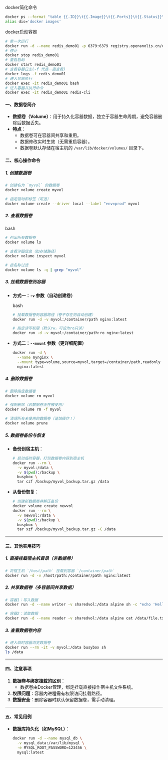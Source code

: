 docker简化命令

```bash
docker ps --format "table {{.ID}}\t{{.Image}}\t{{.Ports}}\t{{.Status}}\t{{.Names}}"
alias dis='docker images' 
```

docker启动容器

```bash
# 第一次运行
docker run -d --name redis_demo01 -p 6379:6379 registry.openanolis.cn/openanolis/redis:5.0.3-8.6
# 停止
docker stop redis_demo01
# 重启启动
docker start redis_demo01
# 查看容器日志(-f 代表一直查看)
docker logs -f redis_demo01
# 进入容器执行
docker exec -it redis_demo01 bash
# 进入容器并执行命令
docker exec -it redis_demo01 redis-cli
```

#### **一、数据卷简介**

- **数据卷（Volume）**：用于持久化容器数据，独立于容器生命周期，避免容器删除后数据丢失。
- **特点**：
  - 数据卷可在容器间共享和重用。
  - 数据修改实时生效（无需重启容器）。
  - 数据卷默认存储在宿主机的 `/var/lib/docker/volumes/` 目录下。

#### **二、核心操作命令**

##### **1. 创建数据卷**

```bash
# 创建名为 `myvol` 的数据卷
docker volume create myvol

# 指定驱动和标签（可选）
docker volume create --driver local --label "env=prod" myvol
```

##### **2. 查看数据卷**

bash

```bash
# 列出所有数据卷
docker volume ls

# 查看详细信息（如存储路径）
docker volume inspect myvol

# 按名称过滤
docker volume ls -q | grep "myvol"
```

##### **3. 挂载数据卷到容器**

- **方式一：`-v` 参数（自动创建卷）**

  bash

  ```bash
  # 挂载数据卷到容器路径（卷不存在则自动创建）
  docker run -d -v myvol:/container/path nginx:latest
  
  # 指定读写权限（默认rw，可设为ro只读）
  docker run -d -v myvol:/container/path:ro nginx:latest
  ```

- **方式二：`--mount` 参数（更详细配置）**

  ```bash
  docker run -d \
    --name mynginx \
    --mount type=volume,source=myvol,target=/container/path,readonly \
    nginx:latest
  ```

##### **4. 删除数据卷**

```bash
# 删除指定数据卷
docker volume rm myvol

# 强制删除（若数据卷正在被使用）
docker volume rm -f myvol

# 清理所有未使用的数据卷（谨慎操作！）
docker volume prune
```

##### **5. 数据卷备份与恢复**

- **备份到宿主机**：

  

  ```bash
  # 启动临时容器，打包数据卷内容到宿主机
  docker run --rm \
    -v myvol:/data \
    -v $(pwd):/backup \
    busybox \
    tar czf /backup/myvol_backup.tar.gz /data
  ```

- **从备份恢复**：

  

  ```bash
  # 创建新数据卷并解压备份
  docker volume create newvol
  docker run --rm \
    -v newvol:/data \
    -v $(pwd):/backup \
    busybox \
    tar xzf /backup/myvol_backup.tar.gz -C /data
  ```

------

#### **三、其他实用技巧**

##### **1. 直接挂载宿主机目录（非数据卷）**

```bash
# 将宿主机 `/host/path` 挂载到容器 `/container/path`
docker run -d -v /host/path:/container/path nginx:latest
```

##### **2. 共享数据卷（多容器间共享数据）**

```bash
# 容器1：写入数据
docker run -d --name writer -v sharedvol:/data alpine sh -c "echo 'Hello' > /data/file.txt"

# 容器2：读取数据
docker run -d --name reader -v sharedvol:/data alpine cat /data/file.txt
```

##### **3. 查看数据卷内容**

```bash
# 进入临时容器浏览数据卷
docker run --rm -it -v myvol:/data busybox sh
ls /data
```

------

#### **四、注意事项**

1. **数据卷与绑定挂载的区别**：
   - 数据卷由Docker管理，绑定挂载直接操作宿主机文件系统。
2. **权限问题**：容器内进程需有权限访问挂载路径。
3. **数据安全**：删除容器时默认保留数据卷，需手动清理。

------

#### **五、常见用例**

- **数据库持久化（如MySQL）**：

   

  ```bash
  docker run -d --name mysql_db \
    -v mysql_data:/var/lib/mysql \
    -e MYSQL_ROOT_PASSWORD=123456 \
    mysql:latest
  ```
